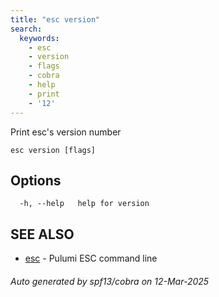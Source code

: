 ```yaml
---
title: "esc version"
search:
  keywords:
    - esc
    - version
    - flags
    - cobra
    - help
    - print
    - '12'
---
```


Print esc's version number

```
esc version [flags]
```

## Options

```
  -h, --help   help for version
```

## SEE ALSO

* [esc](/docs/esc/cli/commands/esc/)	 - Pulumi ESC command line

###### Auto generated by spf13/cobra on 12-Mar-2025
